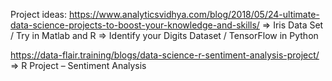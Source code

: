 Project ideas:
https://www.analyticsvidhya.com/blog/2018/05/24-ultimate-data-science-projects-to-boost-your-knowledge-and-skills/
=> Iris Data Set / Try in Matlab and R
=> Identify your Digits Dataset / TensorFlow in Python

https://data-flair.training/blogs/data-science-r-sentiment-analysis-project/
=> R Project – Sentiment Analysis
